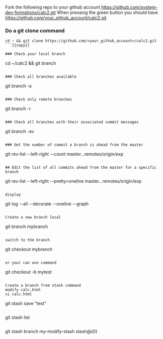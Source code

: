 Fork the following repo to your github account
https://github.com/system-dev-formations/calc2.git
When pressing the green button you should have
https://github.com/your_github_account/calc2.git

### Do a git clone command 
```
cd ~ && git clone https://github.com/<your_github_account>/calc2.git
```{{copy}}

### Check your local branch
```
cd ~/calc2 && git branch 
```{{ execute T1 }} 

### Check all branches available
```
git branch -a
```{{ execute T1 }}

### Check only remote branches
```
git branch -r
```{{ execute T1 }}

### Check all branches with their associated commit messages
```
git branch -av
```{{ execute T1 }}

### Get the number of commit a branch is ahead from the master
```
git rev-list --left-right --count master...remotes/origin/exp
```{{ execute T1 }}

## Edit the list of all commits ahead from the master for a specific branch 
```
git rev-list --left-right --pretty=oneline master...remotes/origin/exp
```{{ execute T1 }}

display 
```
git log --all --decorate --oneline --graph
```{{ execute T1 }}

Create a new branch local 
```
git branch mybranch 
```{{ execute T1 }} 

switch to the branch 
```
git checkout mybranch
```{{ execute T1 }}

or your can one command
```
git checkout -b mytest
```{{ execute T1 }} 

Create a branch from stash command
modify calc.html 
vi calc.html
```
git stash save "test"
```{{ execute T1 }} 

```
git stash list
```{{ execute T1 }}

```
git stash branch my-modify-stash stash@{0}
```{{ execute T1 }} 






